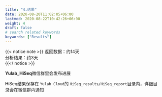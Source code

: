 ```yaml
---
title: "4.结果"
date: 2020-08-20T11:02:05+06:00
lastmod: 2020-08-22T10:42:26+06:00
weight: 4
draft: false
# search related keywords
keywords: ["Results"]
---
```



{{< notice note >}}
返回数据：约14天        
分析结果：约3天    
{{</ notice >}}


**Yulab_HiSeq**微信群里会发布进展

HiSeq结果保存在 `Yulab Cloud`的 `HiSeq_results/HiSeq_report`目录内，详细目录会在微信群内通知

